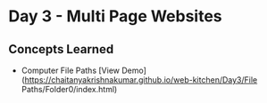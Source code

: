 # Day 3 - Multi Page Websites
## Concepts Learned
- Computer File Paths
  [View Demo](https://chaitanyakrishnakumar.github.io/web-kitchen/Day3/File Paths/Folder0/index.html)
